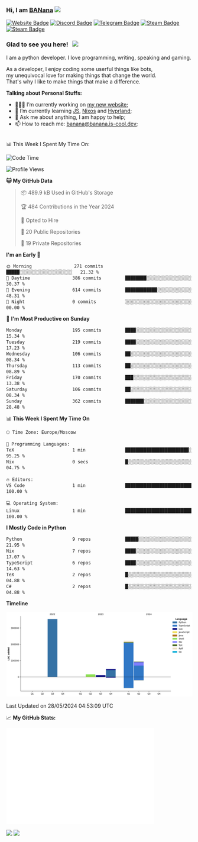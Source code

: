 ### Hi, I am <a href="https://banana.is-cool.dev" target="_blank">BANana</a> <img src="https://media.giphy.com/media/hvRJCLFzcasrR4ia7z/giphy.gif" width="25px">


[![Website Badge](https://img.shields.io/badge/Website-3b5998?style=for-the-badge&logo=google-chrome&logoColor=white)](https://banana.is-cool.dev)
[![Discord Badge](https://img.shields.io/badge/-Discord-424242?style=for-the-badge&logo=Discord&logoColor=white)](https://discord.gg/sQgHEERpqR)
[![Telegram Badge](https://img.shields.io/badge/-Telegram-0088cc?style=for-the-badge&logo=Telegram&logoColor=white)](https://t.me/BANanaD3V)
[![Steam Badge](https://img.shields.io/badge/-Steam-1b2838?style=for-the-badge&logo=Steam&logoColor=white)](https://steamcommunity.com/id/BANanaD3V/)
[![Steam Badge](https://img.shields.io/badge/-Reddit-ff6314?style=for-the-badge&logo=Reddit&logoColor=white)](https://www.reddit.com/user/BANanaD3V)

### Glad to see you here! &nbsp; ![](https://visitor-badge-reloaded.herokuapp.com/badge?page_id=BANanaD3V.BANanaD3V&style=for-the-badge)

I am a python developer. I love programming, writing, speaking and gaming.

As a developer, I enjoy coding some userful things like bots,
<br>my unequivocal love for making things that change the world. 
<br>That's why I like to make things that make a difference.
  

**Talking about Personal Stuffs:**

- 👨🏻‍💻 I’m currently working on [my new website](https://banana.is-cool.dev);
- 🚀 I’m currently learning [JS](https://js.org), [Nixos](https://nixos.org) and [Hyprland](https://hyprland.org);
- 💬 Ask me about anything, I am happy to help;
- 📫 How to reach me: banana@banana.is-cool.dev;

</br>
📊 This Week I Spent My Time On:

<!--START_SECTION:waka-->
![Code Time](http://img.shields.io/badge/Code%20Time-1%2C110%20hrs-blue)

![Profile Views](http://img.shields.io/badge/Profile%20Views-4-blue)

**🐱 My GitHub Data** 

> 📦 489.9 kB Used in GitHub's Storage 
 > 
> 🏆 484 Contributions in the Year 2024
 > 
> 💼 Opted to Hire
 > 
> 📜 20 Public Repositories 
 > 
> 🔑 19 Private Repositories 
 > 
**I'm an Early 🐤** 

```text
🌞 Morning                271 commits         █████░░░░░░░░░░░░░░░░░░░░   21.32 % 
🌆 Daytime                386 commits         ████████░░░░░░░░░░░░░░░░░   30.37 % 
🌃 Evening                614 commits         ████████████░░░░░░░░░░░░░   48.31 % 
🌙 Night                  0 commits           ░░░░░░░░░░░░░░░░░░░░░░░░░   00.00 % 
```
📅 **I'm Most Productive on Sunday** 

```text
Monday                   195 commits         ████░░░░░░░░░░░░░░░░░░░░░   15.34 % 
Tuesday                  219 commits         ████░░░░░░░░░░░░░░░░░░░░░   17.23 % 
Wednesday                106 commits         ██░░░░░░░░░░░░░░░░░░░░░░░   08.34 % 
Thursday                 113 commits         ██░░░░░░░░░░░░░░░░░░░░░░░   08.89 % 
Friday                   170 commits         ███░░░░░░░░░░░░░░░░░░░░░░   13.38 % 
Saturday                 106 commits         ██░░░░░░░░░░░░░░░░░░░░░░░   08.34 % 
Sunday                   362 commits         ███████░░░░░░░░░░░░░░░░░░   28.48 % 
```


📊 **This Week I Spent My Time On** 

```text
🕑︎ Time Zone: Europe/Moscow

💬 Programming Languages: 
TeX                      1 min               ████████████████████████░   95.25 % 
Nix                      0 secs              █░░░░░░░░░░░░░░░░░░░░░░░░   04.75 % 

🔥 Editors: 
VS Code                  1 min               █████████████████████████   100.00 % 

💻 Operating System: 
Linux                    1 min               █████████████████████████   100.00 % 
```

**I Mostly Code in Python** 

```text
Python                   9 repos             █████░░░░░░░░░░░░░░░░░░░░   21.95 % 
Nix                      7 repos             ████░░░░░░░░░░░░░░░░░░░░░   17.07 % 
TypeScript               6 repos             ████░░░░░░░░░░░░░░░░░░░░░   14.63 % 
TeX                      2 repos             █░░░░░░░░░░░░░░░░░░░░░░░░   04.88 % 
C#                       2 repos             █░░░░░░░░░░░░░░░░░░░░░░░░   04.88 % 
```



**Timeline**

![Lines of Code chart](https://raw.githubusercontent.com/BANanaD3V/BANanaD3V/master/assets/bar_graph.png)


 Last Updated on 28/05/2024 04:53:09 UTC
<!--END_SECTION:waka-->


📈 **My GitHub Stats:**

<img alt="" width="400" src="https://github.com/BANanaD3V/BANanaD3V/blob/master/metrics.plugin.isocalendar.fullyear.svg">

<p>
  <img height="180em" src="https://github-readme-stats.vercel.app/api?username=BANanaD3V&show_icons=true&hide_border=true&&count_private=true&include_all_commits=true&theme=dark"/>
  <img height="180em" src="https://github-readme-stats.vercel.app/api/top-langs/?username=BAnanaD3V&show_icons=true&hide_border=true&layout=compact&langs_count=10&theme=dark"/>
</p>




